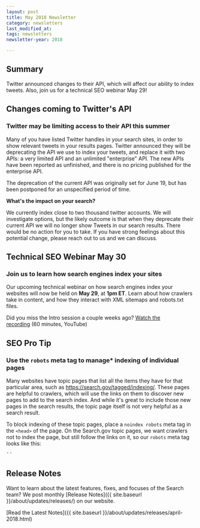 ```yaml
---
layout: post
title: May 2018 Newsletter
category: newsletters
last_modified_at: 
tags: newsletters
newsletter-year: 2018

---
```


## Summary

Twitter announced changes to their API, which will affect our ability to index tweets. Also, join us for a technical SEO webinar May 29!

## Changes coming to Twitter's API

### Twitter may be limiting access to their API this summer 

Many of you have listed Twitter handles in your search sites, in order to show relevant tweets in your results pages. Twitter announced they will be deprecating the API we use to index your tweets, and replace it with two APIs: a very limited API and an unlimited &quot;enterprise&quot; API. The new APIs have been reported as unfinished, and there is no pricing published for the enterprise API.

The deprecation of the current API was originally set for June 19, but has been postponed for an unspecified period of time.

**What's the impact on your search?**

We currently index close to two thousand twitter accounts. We will investigate options, but the likely outcome is that when they deprecate their current API we will no longer show Tweets in our search results. There would be no action for you to take. If you have strong feelings about this potential change, please reach out to us and we can discuss.

## Technical SEO Webinar May 30

### Join us to learn how search engines index your sites

Our upcoming technical webinar on how search engines index your websites will now be held on **May 29**, at **1pm ET**. Learn about how crawlers take in content, and how they interact with XML sitemaps and robots.txt files.

Did you miss the Intro session a couple weeks ago? <a href="https://www.youtube.com/watch?v=W9gFgy4Jx6k">Watch the recording</a> (60 minutes, YouTube)</td>

## SEO Pro Tip

### Use the `robots` meta tag to manage* indexing of individual pages

Many websites have topic pages that list all the items they have for that particular area, such as <a href="https://search.gov/tagged/indexing/">https://search.gov/tagged/indexing/</a>. These pages are helpful to crawlers, which will use the links on them to discover new pages to add to the search index. And while it's great to include those new pages in the search results, the topic page itself is not very helpful as a search result.

To block indexing of these topic pages, place a `noindex robots` meta tag in the `<head>` of the page. On the Search.gov topic pages, we want crawlers not to index the page, but still follow the links on it, so our `robots` meta tag looks like this:
<pre>`<meta name=&quot;robots&quot; content=&quot;noindex, follow&quot;>`</pre>

## Release Notes

Want to learn about the latest features, fixes, and focuses of the Search team? We post monthly [Release Notes]({{ site.baseurl }}/about/updates/releases/) on our website.

[Read the Latest Notes]({{ site.baseurl }}/about/updates/releases/april-2018.html)

